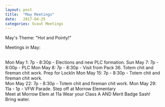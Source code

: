 ```yaml
---
layout: post
title:  "May Meetings"
date:   2017-04-25
categories: Scout Meetings
---
```


May's Theme:  "Hot and Pointy!"

Meetings in May:

<br>Mon May  1:     7p - 8:30p -  Elections and new PLC formation.
Sun May  7:     7p - 8:00p -  PLC
Mon May  8:     7p - 8:30p -  Visit from Pack 36.  Totem chit and fireman chit work.
                                        Prep for LockIn
Mon May 15:     7p - 8:30p -  Totem chit and fireman chit work.  
Mon May 22:     7p - 8:30p -  Totem chit and fireman chit work.
Mon May 29:    11a - 1p    -  VFW Parade.  Step off at Morrow Elementary  
                              Meet at Morrow Elem at 11a  Wear your Class A AND Merit Badge Sash! 
                              Bring water.
